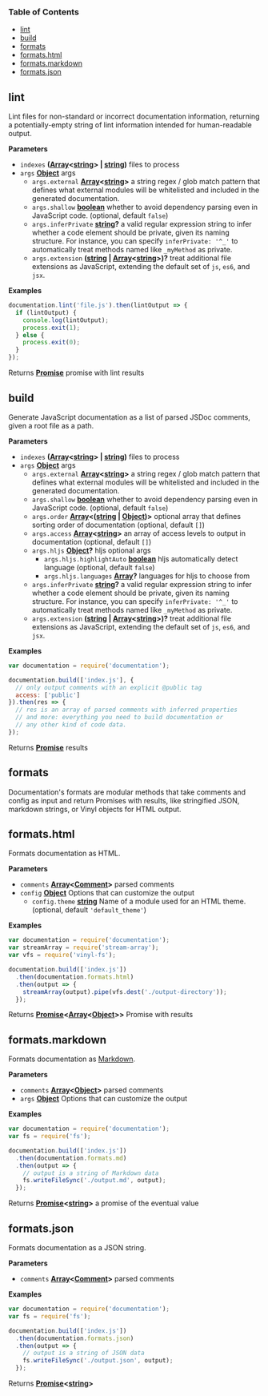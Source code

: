 <!-- Generated by documentation.js. Update this documentation by updating the source code. -->

### Table of Contents

-   [lint](#lint)
-   [build](#build)
-   [formats](#formats)
-   [formats.html](#formatshtml)
-   [formats.markdown](#formatsmarkdown)
-   [formats.json](#formatsjson)

## lint

Lint files for non-standard or incorrect documentation
information, returning a potentially-empty string
of lint information intended for human-readable output.

**Parameters**

-   `indexes` **([Array](https://developer.mozilla.org/docs/Web/JavaScript/Reference/Global_Objects/Array)&lt;[string](https://developer.mozilla.org/docs/Web/JavaScript/Reference/Global_Objects/String)> | [string](https://developer.mozilla.org/docs/Web/JavaScript/Reference/Global_Objects/String))** files to process
-   `args` **[Object](https://developer.mozilla.org/docs/Web/JavaScript/Reference/Global_Objects/Object)** args
    -   `args.external` **[Array](https://developer.mozilla.org/docs/Web/JavaScript/Reference/Global_Objects/Array)&lt;[string](https://developer.mozilla.org/docs/Web/JavaScript/Reference/Global_Objects/String)>** a string regex / glob match pattern
        that defines what external modules will be whitelisted and included in the
        generated documentation.
    -   `args.shallow` **[boolean](https://developer.mozilla.org/docs/Web/JavaScript/Reference/Global_Objects/Boolean)** whether to avoid dependency parsing
        even in JavaScript code. (optional, default `false`)
    -   `args.inferPrivate` **[string](https://developer.mozilla.org/docs/Web/JavaScript/Reference/Global_Objects/String)?** a valid regular expression string
        to infer whether a code element should be private, given its naming structure.
        For instance, you can specify `inferPrivate: '^_'` to automatically treat
        methods named like `_myMethod` as private.
    -   `args.extension` **([string](https://developer.mozilla.org/docs/Web/JavaScript/Reference/Global_Objects/String) \| [Array](https://developer.mozilla.org/docs/Web/JavaScript/Reference/Global_Objects/Array)&lt;[string](https://developer.mozilla.org/docs/Web/JavaScript/Reference/Global_Objects/String)>)?** treat additional file extensions
        as JavaScript, extending the default set of `js`, `es6`, and `jsx`.

**Examples**

```javascript
documentation.lint('file.js').then(lintOutput => {
  if (lintOutput) {
    console.log(lintOutput);
    process.exit(1);
  } else {
    process.exit(0);
  }
});
```

Returns **[Promise](https://developer.mozilla.org/docs/Web/JavaScript/Reference/Global_Objects/Promise)** promise with lint results

## build

Generate JavaScript documentation as a list of parsed JSDoc
comments, given a root file as a path.

**Parameters**

-   `indexes` **([Array](https://developer.mozilla.org/docs/Web/JavaScript/Reference/Global_Objects/Array)&lt;[string](https://developer.mozilla.org/docs/Web/JavaScript/Reference/Global_Objects/String)> | [string](https://developer.mozilla.org/docs/Web/JavaScript/Reference/Global_Objects/String))** files to process
-   `args` **[Object](https://developer.mozilla.org/docs/Web/JavaScript/Reference/Global_Objects/Object)** args
    -   `args.external` **[Array](https://developer.mozilla.org/docs/Web/JavaScript/Reference/Global_Objects/Array)&lt;[string](https://developer.mozilla.org/docs/Web/JavaScript/Reference/Global_Objects/String)>** a string regex / glob match pattern
        that defines what external modules will be whitelisted and included in the
        generated documentation.
    -   `args.shallow` **[boolean](https://developer.mozilla.org/docs/Web/JavaScript/Reference/Global_Objects/Boolean)** whether to avoid dependency parsing
        even in JavaScript code. (optional, default `false`)
    -   `args.order` **[Array](https://developer.mozilla.org/docs/Web/JavaScript/Reference/Global_Objects/Array)&lt;([string](https://developer.mozilla.org/docs/Web/JavaScript/Reference/Global_Objects/String) \| [Object](https://developer.mozilla.org/docs/Web/JavaScript/Reference/Global_Objects/Object))>** optional array that
        defines sorting order of documentation (optional, default `[]`)
    -   `args.access` **[Array](https://developer.mozilla.org/docs/Web/JavaScript/Reference/Global_Objects/Array)&lt;[string](https://developer.mozilla.org/docs/Web/JavaScript/Reference/Global_Objects/String)>** an array of access levels
        to output in documentation (optional, default `[]`)
    -   `args.hljs` **[Object](https://developer.mozilla.org/docs/Web/JavaScript/Reference/Global_Objects/Object)?** hljs optional args
        -   `args.hljs.highlightAuto` **[boolean](https://developer.mozilla.org/docs/Web/JavaScript/Reference/Global_Objects/Boolean)** hljs automatically detect language (optional, default `false`)
        -   `args.hljs.languages` **[Array](https://developer.mozilla.org/docs/Web/JavaScript/Reference/Global_Objects/Array)?** languages for hljs to choose from
    -   `args.inferPrivate` **[string](https://developer.mozilla.org/docs/Web/JavaScript/Reference/Global_Objects/String)?** a valid regular expression string
        to infer whether a code element should be private, given its naming structure.
        For instance, you can specify `inferPrivate: '^_'` to automatically treat
        methods named like `_myMethod` as private.
    -   `args.extension` **([string](https://developer.mozilla.org/docs/Web/JavaScript/Reference/Global_Objects/String) \| [Array](https://developer.mozilla.org/docs/Web/JavaScript/Reference/Global_Objects/Array)&lt;[string](https://developer.mozilla.org/docs/Web/JavaScript/Reference/Global_Objects/String)>)?** treat additional file extensions
        as JavaScript, extending the default set of `js`, `es6`, and `jsx`.

**Examples**

```javascript
var documentation = require('documentation');

documentation.build(['index.js'], {
  // only output comments with an explicit @public tag
  access: ['public']
}).then(res => {
  // res is an array of parsed comments with inferred properties
  // and more: everything you need to build documentation or
  // any other kind of code data.
});
```

Returns **[Promise](https://developer.mozilla.org/docs/Web/JavaScript/Reference/Global_Objects/Promise)** results

## formats

Documentation's formats are modular methods that take comments
and config as input and return Promises with results,
like stringified JSON, markdown strings, or Vinyl objects for HTML
output.

## formats.html

Formats documentation as HTML.

**Parameters**

-   `comments` **[Array](https://developer.mozilla.org/docs/Web/JavaScript/Reference/Global_Objects/Array)&lt;[Comment](https://developer.mozilla.org/docs/Web/API/Comment/Comment)>** parsed comments
-   `config` **[Object](https://developer.mozilla.org/docs/Web/JavaScript/Reference/Global_Objects/Object)** Options that can customize the output
    -   `config.theme` **[string](https://developer.mozilla.org/docs/Web/JavaScript/Reference/Global_Objects/String)** Name of a module used for an HTML theme. (optional, default `'default_theme'`)

**Examples**

```javascript
var documentation = require('documentation');
var streamArray = require('stream-array');
var vfs = require('vinyl-fs');

documentation.build(['index.js'])
  .then(documentation.formats.html)
  .then(output => {
    streamArray(output).pipe(vfs.dest('./output-directory'));
  });
```

Returns **[Promise](https://developer.mozilla.org/docs/Web/JavaScript/Reference/Global_Objects/Promise)&lt;[Array](https://developer.mozilla.org/docs/Web/JavaScript/Reference/Global_Objects/Array)&lt;[Object](https://developer.mozilla.org/docs/Web/JavaScript/Reference/Global_Objects/Object)>>** Promise with results

## formats.markdown

Formats documentation as
[Markdown](http://daringfireball.net/projects/markdown/).

**Parameters**

-   `comments` **[Array](https://developer.mozilla.org/docs/Web/JavaScript/Reference/Global_Objects/Array)&lt;[Object](https://developer.mozilla.org/docs/Web/JavaScript/Reference/Global_Objects/Object)>** parsed comments
-   `args` **[Object](https://developer.mozilla.org/docs/Web/JavaScript/Reference/Global_Objects/Object)** Options that can customize the output

**Examples**

```javascript
var documentation = require('documentation');
var fs = require('fs');

documentation.build(['index.js'])
  .then(documentation.formats.md)
  .then(output => {
    // output is a string of Markdown data
    fs.writeFileSync('./output.md', output);
  });
```

Returns **[Promise](https://developer.mozilla.org/docs/Web/JavaScript/Reference/Global_Objects/Promise)&lt;[string](https://developer.mozilla.org/docs/Web/JavaScript/Reference/Global_Objects/String)>** a promise of the eventual value

## formats.json

Formats documentation as a JSON string.

**Parameters**

-   `comments` **[Array](https://developer.mozilla.org/docs/Web/JavaScript/Reference/Global_Objects/Array)&lt;[Comment](https://developer.mozilla.org/docs/Web/API/Comment/Comment)>** parsed comments

**Examples**

```javascript
var documentation = require('documentation');
var fs = require('fs');

documentation.build(['index.js'])
  .then(documentation.formats.json)
  .then(output => {
    // output is a string of JSON data
    fs.writeFileSync('./output.json', output);
  });
```

Returns **[Promise](https://developer.mozilla.org/docs/Web/JavaScript/Reference/Global_Objects/Promise)&lt;[string](https://developer.mozilla.org/docs/Web/JavaScript/Reference/Global_Objects/String)>** 
